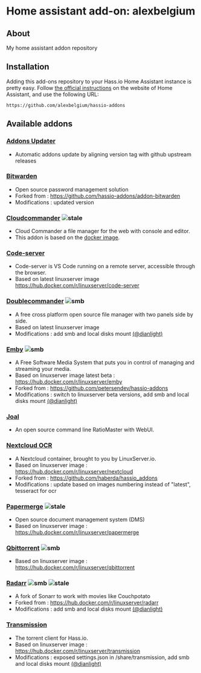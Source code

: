 # Home assistant add-on: alexbelgium

## About
My home assistant addon repository

## Installation

Adding this add-ons repository to your Hass.io Home Assistant instance is
pretty easy. Follow [the official instructions](https://home-assistant.io/hassio/installing_third_party_addons) on the
website of Home Assistant, and use the following URL: 
```
https://github.com/alexbelgium/hassio-addons
```

## Available addons

[//]: # (ADDONLIST_START)

### [Addons Updater](addons_updater/)
- Automatic addons update by aligning version tag with github upstream releases

### [Bitwarden](bitwarden/)
- Open source password management solution
- Forked from : https://github.com/hassio-addons/addon-bitwarden
- Modifications : updated version

### [Cloudcommander](cloudcommander/) ![stale][stale-shield]
- Cloud Commander a file manager for the web with console and editor.
- This addon is based on the [docker image](https://hub.docker.com/r/coderaiser/cloudcmd).

### [Code-server](code-server/)
- Code-server is VS Code running on a remote server, accessible through the browser.
- Based on latest linuxserver image https://hub.docker.com/r/linuxserver/code-server

### [Doublecommander](doublecommander/) ![smb][smb-shield]
- A free cross platform open source file manager with two panels side by side.
- Based on latest linuxserver image
- Modifications : add smb and local disks mount [(@dianlight)](https://github.com/dianlight)

### [Emby](emby/) ![smb][smb-shield]
- A Free Software Media System that puts you in control of managing and streaming your media.
- Based on linuxserver image latest beta : https://hub.docker.com/r/linuxserver/emby
- Forked from : https://github.com/petersendev/hassio-addons
- Modifications : switch to linuxserver beta versions, add smb and local disks mount [(@dianlight)](https://github.com/dianlight)

### [Joal](joal/)
- An open source command line RatioMaster with WebUI.

### [Nextcloud OCR](nextcloud/)
- A Nextcloud container, brought to you by LinuxServer.io. 
- Based on linuxserver image : https://hub.docker.com/r/linuxserver/nextcloud
- Forked from : https://github.com/haberda/hassio_addons
- Modifications : update based on images numbering instead of "latest", tesseract for ocr

### [Papermerge](papermerge/) ![stale][stale-shield]
- Open source document management system (DMS)
- Based on linuxserver image : https://hub.docker.com/r/linuxserver/papermerge

### [Qbittorrent](qbittorrent/) ![smb][smb-shield]
- Based on linuxserver image : https://hub.docker.com/r/linuxserver/qbittorrent

### [Radarr](radarr/) ![smb][smb-shield] ![stale][stale-shield]
- A fork of Sonarr to work with movies like Couchpotato	
- Forked from : https://hub.docker.com/r/linuxserver/radarr
- Modifications : add smb and local disks mount [(@dianlight)](https://github.com/dianlight)

### [Transmission](transmission/)
- The torrent client for Hass.io.
- Based on linuxserver image : https://hub.docker.com/r/linuxserver/transmission
- Modifications :  exposed settings.json in /share/transmission, add smb and local disks mount [(@dianlight)](https://github.com/dianlight)

[//]: # (ADDONLIST_END)

[stale-shield]: https://img.shields.io/badge/-Stale-lightgrey
[smb-shield]: https://img.shields.io/badge/SMB--green?style=plastic.svg
